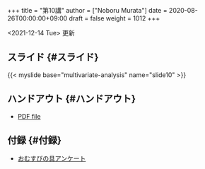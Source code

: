 +++
title = "第10講"
author = ["Noboru Murata"]
date = 2020-08-26T00:00:00+09:00
draft = false
weight = 1012
+++

<span class="timestamp-wrapper"><span class="timestamp">&lt;2021-12-14 Tue&gt; </span></span> 更新


## スライド {#スライド}

{{< myslide base="multivariate-analysis" name="slide10" >}}


## ハンドアウト {#ハンドアウト}

-   [PDF file](https://noboru-murata.github.io/multivariate-analysis/pdfs/slide10.pdf)


## 付録 {#付録}

-   [おむすびの具アンケート](https://noboru-murata.github.io/multivariate-analysis/data/omusubi.csv)